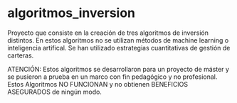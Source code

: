 # algoritmos_inversion
Proyecto que consiste en la creación de tres algoritmos de inversión distintos.
En estos algoritmos no se utilizan métodos de machine learning o inteligencia artifical.
Se han utilizado estrategias cuantitativas de gestión de carteras.

ATENCIÓN: Estos algoritmos se desarrollaron para un proyecto de máster y se pusieron a prueba
en un marco con fin pedagógico y no profesional. Estos Algoritmos NO FUNCIONAN
y no obtienen BENEFICIOS ASEGURADOS de ningún modo.





